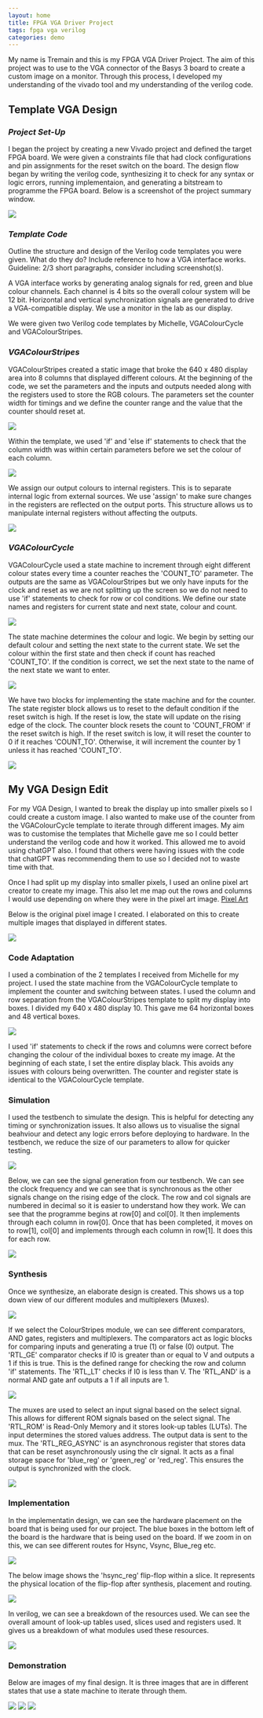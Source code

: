 ```yaml
---
layout: home
title: FPGA VGA Driver Project
tags: fpga vga verilog
categories: demo
---
```


My name is Tremain and this is my FPGA VGA Driver Project. The aim of this project was to use to the VGA connector of the Basys 3 board to create a custom image on a monitor. Through this process, I developed my understanding of the vivado tool and my understanding of the verilog code.  

## **Template VGA Design**
### *Project Set-Up*
I began the project by creating a new Vivado project and defined the target FPGA board. We were given a constraints file that had clock configurations and pin assignments for the reset switch on the board. The design flow began by writing the verilog code, synthesizing it to check for any syntax or logic errors, running implementaion, and generating a bitstream to programme the FPGA board. Below is a screenshot of the project summary window.

<img src="https://raw.githubusercontent.com/Tremainm/SOC_Project/main/docs/assets/images/ProjectSummary.png">

### *Template Code*
Outline the structure and design of the Verilog code templates you were given. What do they do? Include reference to how a VGA interface works. Guideline: 2/3 short paragraphs, consider including screenshot(s).

A VGA interface works by generating analog signals for red, green and blue colour channels. Each channel is 4 bits so the overall colour system will be 12 bit. Horizontal and vertical synchronization signals are generated to drive a VGA-compatible display. We use a monitor in the lab as our display.

We were given two Verilog code templates by Michelle, VGAColourCycle and VGAColourStripes.

### *VGAColourStripes*

VGAColourStripes created a static image that broke the 640 x 480 display area into 8 columns that displayed different colours. At the beginning of the code, we set the parameters and the inputs and outputs needed along with the registers used to store the RGB colours. The parameters set the counter width for timings and we define the counter range and the value that the counter should reset at.

<img src="https://raw.githubusercontent.com/Tremainm/SOC_Project/main/docs/assets/images/ParametersStripesOrig.png">

Within the template, we used 'if' and 'else if' statements to check that the column width was within certain parameters before we set the colour of each column.

<img src="https://raw.githubusercontent.com/Tremainm/SOC_Project/main/docs/assets/images/ColourStripesOrig.png">

We assign our output colours to internal registers. This is to separate internal logic from external sources. We use 'assign' to make sure changes in the registers are reflected on the output ports. This structure allows us to manipulate internal registers without affecting the outputs.

<img src="https://raw.githubusercontent.com/Tremainm/SOC_Project/main/docs/assets/images/AssignReg.png">

### *VGAColourCycle*

VGAColourCycle used a state machine to increment through eight different colour states every time a counter reaches the 'COUNT_TO' parameter. The outputs are the same as VGAColourStripes but we only have inputs for the clock and reset as we are not splitting up the screen so we do not need to use 'if' statements to check for row or col conditions. We define our state names and registers for current state and next state, colour and count. 

<img src="https://raw.githubusercontent.com/Tremainm/SOC_Project/main/docs/assets/images/CycleParam.png">

The state machine determines the colour and logic. We begin by setting our default colour and setting the next state to the current state. We set the colour within the first state and then check if count has reached 'COUNT_TO'. If the condition is correct, we set the next state to the name of the next state we want to enter. 

<img src="https://raw.githubusercontent.com/Tremainm/SOC_Project/main/docs/assets/images/CycleLogic.png">

We have two blocks for implementing the state machine and for the counter. The state register block allows us to reset to the default condition if the reset switch is high. If the reset is low, the state will update on the rising edge of the clock. The counter block resets the count to 'COUNT_FROM' if the reset switch is high. If the reset switch is low, it will reset the counter to 0 if it reaches 'COUNT_TO'. Otherwise, it will increment the counter by 1 unless it has reached 'COUNT_TO'.

<img src="https://raw.githubusercontent.com/Tremainm/SOC_Project/main/docs/assets/images/CycleRegState&Counter.png">

## **My VGA Design Edit**
For my VGA Design, I wanted to break the display up into smaller pixels so I could create a custom image. I also wanted to make use of the counter from the VGAColourCycle template to iterate through different images. My aim was to customise the templates that Michelle gave me so I could better understand the verilog code and how it worked. This allowed me to avoid using chatGPT also. I found that others were having issues with the code that chatGPT was recommending them to use so I decided not to waste time with that. 

Once I had split up my display into smaller pixels, I used an online pixel art creator to create my image. This also let me map out the rows and columns I would use depending on where they were in the pixel art image.
[Pixel Art](https://www.pixilart.com/draw)

Below is the original pixel image I created. I elaborated on this to create multiple images that displayed in different states.

<img src="https://raw.githubusercontent.com/Tremainm/SOC_Project/main/docs/assets/images/ProjectSnip.png">

### **Code Adaptation**
I used a combination of the 2 templates I received from Michelle for my project. I used the state machine from the VGAColourCycle template to implement the counter and switching between states. I used the column and row separation from the VGAColourStripes template to split my display into boxes. I divided my 640 x 480 display 10. This gave me 64 horizontal boxes and 48 vertical boxes. 

<img src="https://raw.githubusercontent.com/Tremainm/SOC_Project/main/docs/assets/images/MainCode.png">

I used 'if' statements to check if the rows and columns were correct before changing the colour of the individual boxes to create my image. At the beginning of each state, I set the entire display black. This avoids any issues with colours being overwritten. The counter and register state is identical to the VGAColourCycle template. 

### **Simulation**
I used the testbench to simulate the design. This is helpful for detecting any timing or synchronization issues. It also allows us to visualise the signal beahviour and detect any logic errors before deploying to hardware. In the testbench, we reduce the size of our parameters to allow for quicker testing. 

<img src="https://raw.githubusercontent.com/Tremainm/SOC_Project/main/docs/assets/images/TestBenchParam.png">

Below, we can see the signal generation from our testbench. We can see the clock frequency and we can see that is synchronous as the other signals change on the rising edge of the clock. The row and col signals are numbered in decimal so it is easier to understand how they work. We can see that the programme begins at row[0] and col[0]. It then implements through each column in row[0]. Once that has been completed, it moves on to row[1], col[0] and implements through each column in row[1]. It does this for each row.  

<img src="https://raw.githubusercontent.com/Tremainm/SOC_Project/main/docs/assets/images/Simulation.png">

### **Synthesis**
Once we synthesize, an elaborate design is created. This shows us a top down view of our different modules and multiplexers (Muxes). 

<img src="https://raw.githubusercontent.com/Tremainm/SOC_Project/main/docs/assets/images/ElaborateDesign.png">

If we select the ColourStripes module, we can see different comparators, AND gates, registers and multiplexers. The comparators act as logic blocks for comparing inputs and generating a true (1) or false (0) output. The 'RTL_GE' comparator checks if I0 is greater than or equal to V and outputs a 1 if this is true. This is the defined range for checking the row and column 'if' statements. The 'RTL_LT' checks if I0 is less than V. The 'RTL_AND' is a normal AND gate anf outputs a 1 if all inputs are 1.

<img src="https://raw.githubusercontent.com/Tremainm/SOC_Project/main/docs/assets/images/ProjectSnipComparators&AND.png">

The muxes are used to select an input signal based on the select signal. This allows for different ROM signals based on the select signal. The 'RTL_ROM' is Read-Only Memory and it stores look-up tables (LUTs). The input determines the stored values address. The output data is sent to the mux. The 'RTL_REG_ASYNC' is an asynchronous register that stores data that can be reset asynchronously using the clr signal. It acts as a final storage space for 'blue_reg' or 'green_reg' or 'red_reg'. This ensures the output is synchronized with the clock. 

<img src="https://raw.githubusercontent.com/Tremainm/SOC_Project/main/docs/assets/images/ProjectSnipReg&Mux.png">

### **Implementation**
In the implementatin design, we can see the hardware placement on the board that is being used for our project. The blue boxes in the bottom left of the board is the hardware that is being used on the board. If we zoom in on this, we can see different routes for Hsync, Vsync, Blue_reg etc. 

<img src="https://raw.githubusercontent.com/Tremainm/SOC_Project/main/docs/assets/images/ImplentationDesignBoardPlacement.png">

The below image shows the 'hsync_reg' flip-flop within a slice. It represents the physical location of the flip-flop after synthesis, placement and routing. 

<img src="https://raw.githubusercontent.com/Tremainm/SOC_Project/main/docs/assets/images/ImplentationDesignHsyncFlip&Latch.png">

In verilog, we can see a breakdown of the resources used. We can see the overall amount of look-up tables used, slices used and registers used. It gives us a breakdown of what modules used these resources. 

<img src="https://raw.githubusercontent.com/Tremainm/SOC_Project/main/docs/assets/images/ImplentationDesignSlices-LUT-etc.png">

### **Demonstration**
Below are images of my final design. It is three images that are in different states that use a state machine to iterate through them. 

<img src="https://raw.githubusercontent.com/Tremainm/SOC_Project/main/docs/assets/images/Img1.png">
<img src="https://raw.githubusercontent.com/Tremainm/SOC_Project/main/docs/assets/images/Img2.png">
<img src="https://raw.githubusercontent.com/Tremainm/SOC_Project/main/docs/assets/images/Img3.png">
